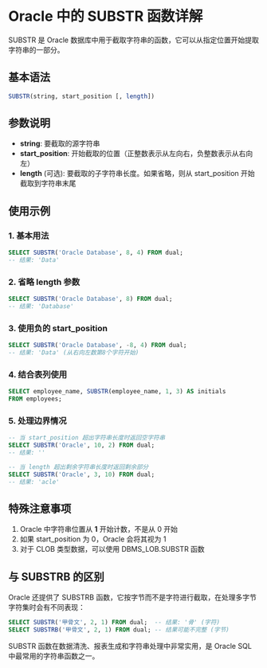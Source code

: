 # Oracle 中的 SUBSTR 函数详解

SUBSTR 是 Oracle 数据库中用于截取字符串的函数，它可以从指定位置开始提取字符串的一部分。

## 基本语法

```sql
SUBSTR(string, start_position [, length])
```

## 参数说明

- **string**: 要截取的源字符串
- **start_position**: 开始截取的位置（正整数表示从左向右，负整数表示从右向左）
- **length** (可选): 要截取的子字符串长度。如果省略，则从 start_position 开始截取到字符串末尾

## 使用示例

### 1. 基本用法

```sql
SELECT SUBSTR('Oracle Database', 8, 4) FROM dual;
-- 结果: 'Data'
```

### 2. 省略 length 参数

```sql
SELECT SUBSTR('Oracle Database', 8) FROM dual;
-- 结果: 'Database'
```

### 3. 使用负的 start_position

```sql
SELECT SUBSTR('Oracle Database', -8, 4) FROM dual;
-- 结果: 'Data' (从右向左数第8个字符开始)
```

### 4. 结合表列使用

```sql
SELECT employee_name, SUBSTR(employee_name, 1, 3) AS initials
FROM employees;
```

### 5. 处理边界情况

```sql
-- 当 start_position 超出字符串长度时返回空字符串
SELECT SUBSTR('Oracle', 10, 2) FROM dual;
-- 结果: ''

-- 当 length 超出剩余字符串长度时返回剩余部分
SELECT SUBSTR('Oracle', 3, 10) FROM dual;
-- 结果: 'acle'
```

## 特殊注意事项

1. Oracle 中字符串位置从 **1** 开始计数，不是从 0 开始
2. 如果 start_position 为 0，Oracle 会将其视为 1
3. 对于 CLOB 类型数据，可以使用 DBMS_LOB.SUBSTR 函数

## 与 SUBSTRB 的区别

Oracle 还提供了 SUBSTRB 函数，它按字节而不是字符进行截取，在处理多字节字符集时会有不同表现：

```sql
SELECT SUBSTR('甲骨文', 2, 1) FROM dual;  -- 结果: '骨' (字符)
SELECT SUBSTRB('甲骨文', 2, 1) FROM dual; -- 结果可能不完整 (字节)
```

SUBSTR 函数在数据清洗、报表生成和字符串处理中非常实用，是 Oracle SQL 中最常用的字符串函数之一。